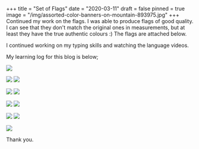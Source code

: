 +++
title = "Set of Flags"
date = "2020-03-11"
draft = false
pinned = true
image = "/img/assorted-color-banners-on-mountain-893975.jpg"
+++
Continued my work on the flags. I was able to produce flags of good quality. I can see that they don't match the original ones in measurements, but at least they have the true authentic colours :) The flags are attached below. 

I continued working on my typing skills and watching the language videos. 

My learning log for this blog is below; 

![](/img/daay-10_learninglog.png)

![](/img/screenshot-2020-03-12-at-01.46.07.png) ![](/img/japan-flag.png)

![](/img/screenshot-2020-03-12-at-01.46.36.png) ![](/img/screenshot-2020-03-12-at-01.46.47.png)

![](/img/screenshot-2020-03-12-at-01.46.57.png) ![](/img/screenshot-2020-03-12-at-01.47.07.png)

![](/img/screenshot-2020-03-12-at-01.47.18.png) ![](/img/screenshot-2020-03-12-at-01.47.32.png)

![](/img/screenshot-2020-03-12-at-01.49.02.png)

Thank you.